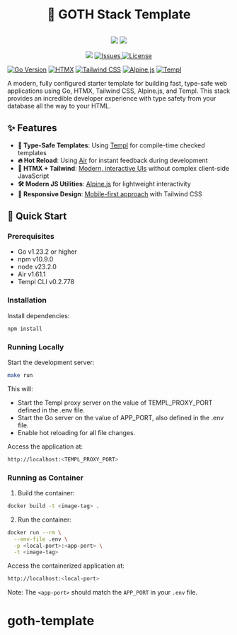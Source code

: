 <div align="center">
      <h1>🚀 GOTH Stack Template</h1>
     </div>
<p align="center"> <a href="https://github.com/LamichhaneBibek/goth-template" target="_blank"><img alt="" src="https://img.shields.io/badge/Github-302D41?style=for-the-badge&logo=github" style="vertical-align:center" /></a>
</p>
<p align="center">
    <a href="https://github.com/LamichhaneBibek/goth-template/pulse" target="_blank"><img src="https://img.shields.io/github/last-commit/LamichhaneBibek/goth-template?style=for-the-badge&logo=github&color=7dc4e4&logoColor=D9E0EE&labelColor=302D41"></a>
    <a href="https://github.com/LamichhaneBibek/goth-template/stargazers" target="_blank"><img src="https://img.shields.io/github/stars/LamichhaneBibek/goth-template?style=for-the-badge&logo=apachespark&color=eed49f&logoColor=D9E0EE&labelColor=302D41"></a>
</p><p align="center">
      <a href="https://visitorbadge.io/status?path=https%3A%2F%2Fgithub.com%2FLamichhaneBibek%2Fgoth-template"><img src="https://api.visitorbadge.io/api/visitors?path=https%3A%2F%2Fgithub.com%2FLamichhaneBibek%2Fgoth-template&label=visitors&labelColor=%23ff8a65&countColor=%23111133" /></a>
      <a href="https://github.com/LamichhaneBibek/goth-template/issues" target="_blank">
      <img alt="Issues" src="https://img.shields.io/github/issues/LamichhaneBibek/goth-template?style=for-the-badge&logo=bilibili&color=F5E0DC&logoColor=D9E0EE&labelColor=302D41" />
    </a>  
       <a href="https://github.com/LamichhaneBibek/goth-template/blob/main/LICENSE" target="_blank">
      <img alt="License" src="https://img.shields.io/github/license/LamichhaneBibek/goth-template?style=for-the-badge&logo=starship&color=ee999f&logoColor=D9E0EE&labelColor=302D41" />
    </a>  
</p>

[![Go Version](https://img.shields.io/badge/Go-1.23.2-00ADD8?style=flat-square&logo=go)](https://golang.org/doc/go1.23) 
[![HTMX](https://img.shields.io/badge/HTMX-1.9.11-purple?style=flat-square)](https://htmx.org)
[![Tailwind CSS](https://img.shields.io/badge/Tailwind_CSS-3.4.1-38B2AC?style=flat-square&logo=tailwind-css)](https://tailwindcss.com)
[![Alpine.js](https://img.shields.io/badge/Alpine.js-3.13.7-2D3441?style=flat-square)](https://alpinejs.dev)
[![Templ](https://img.shields.io/badge/Templ-0.2.778-red?style=flat-square)](https://templ.guide)

A modern, fully configured starter template for building fast, type-safe web applications using Go, HTMX, Tailwind CSS, Alpine.js, and Templ. This stack provides an incredible developer experience with type safety from your database all the way to your HTML.

## ✨ Features

- **📜 Type-Safe Templates**: Using [Templ](https://templ.guide) for compile-time checked templates
- **🔥 Hot Reload**: Using [Air](https://github.com/cosmtrek/air) for instant feedback during development
- **🎨 HTMX + Tailwind**: [Modern, interactive UIs](https://htmx.org) without complex client-side JavaScript
- **🛠️ Modern JS Utilities**: [Alpine.js](https://alpinejs.dev) for lightweight interactivity
- **📱 Responsive Design**: [Mobile-first approach](https://tailwindcss.com) with Tailwind CSS

## 🚀 Quick Start

### Prerequisites

- Go v1.23.2 or higher
- npm v10.9.0
- node v23.2.0
- Air v1.61.1
- Templ CLI v0.2.778

### Installation

Install dependencies:

```bash
npm install
```

### Running Locally

Start the development server:

```bash
make run
```

This will:

- Start the Templ proxy server on the value of TEMPL_PROXY_PORT defined in the .env file.
- Start the Go server on the value of APP_PORT, also defined in the .env file.
- Enable hot reloading for all file changes.

Access the application at:

```bash
http://localhost:<TEMPL_PROXY_PORT>
```

### Running as Container

1. Build the container:

```bash
docker build -t <image-tag> .
```

2. Run the container:

```bash
docker run --rm \
  --env-file .env \
  -p <local-port>:<app-port> \
  -t <image-tag>
```

Access the containerized application at:

```bash
http://localhost:<local-port>
```

Note: The `<app-port>` should match the `APP_PORT` in your `.env` file.
# goth-template
